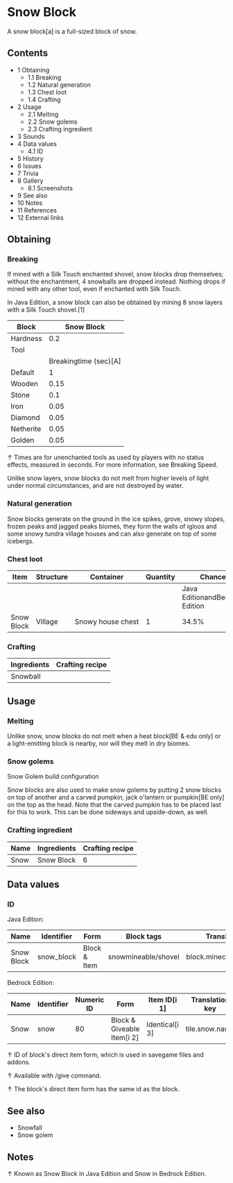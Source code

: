 # Snow Block
A snow block[a] is a full-sized block of snow.

## Contents
- 1 Obtaining
	- 1.1 Breaking
	- 1.2 Natural generation
	- 1.3 Chest loot
	- 1.4 Crafting
- 2 Usage
	- 2.1 Melting
	- 2.2 Snow golems
	- 2.3 Crafting ingredient
- 3 Sounds
- 4 Data values
	- 4.1 ID
- 5 History
- 6 Issues
- 7 Trivia
- 8 Gallery
	- 8.1 Screenshots
- 9 See also
- 10 Notes
- 11 References
- 12 External links

## Obtaining
### Breaking
If mined with a Silk Touch enchanted shovel, snow blocks drop themselves; without the enchantment, 4 snowballs are dropped instead. Nothing drops if mined with any other tool, even if enchanted with Silk Touch.

In Java Edition, a snow block can also be obtained by mining 8 snow layers with a Silk Touch shovel.[1]

| Block     | Snow Block            |
|-----------|-----------------------|
| Hardness  | 0.2                   |
| Tool      |                       |
|           | Breakingtime (sec)[A] |
| Default   | 1                     |
| Wooden    | 0.15                  |
| Stone     | 0.1                   |
| Iron      | 0.05                  |
| Diamond   | 0.05                  |
| Netherite | 0.05                  |
| Golden    | 0.05                  |


↑ Times are for unenchanted tools as used by players with no status effects, measured in seconds. For more information, see Breaking Speed.


Unlike snow layers, snow blocks do not melt from higher levels of light under normal circumstances, and are not destroyed by water.

### Natural generation
Snow blocks generate on the ground in the ice spikes, grove, snowy slopes, frozen peaks and jagged peaks biomes, they form the walls of igloos and some snowy tundra village houses and can also generate on top of some icebergs.


### Chest loot
| Item       | Structure | Container         | Quantity | Chance                         |
|------------|-----------|-------------------|----------|--------------------------------|
|            |           |                   |          | Java EditionandBedrock Edition |
| Snow Block | Village   | Snowy house chest | 1        | 34.5%                          |

### Crafting
| Ingredients | Crafting recipe |
|-------------|-----------------|
| Snowball    |                 |

## Usage
### Melting
Unlike snow, snow blocks do not melt when a heat block‌[BE & edu  only] or a light-emitting block is nearby, nor will they melt in dry biomes.

### Snow golems













Snow Golem build configuration


Snow blocks are also used to make snow golems by putting 2 snow blocks on top of another and a carved pumpkin, jack o'lantern or pumpkin‌[BE  only] on the top as the head. Note that the carved pumpkin has to be placed last for this to work. This can be done sideways and upside-down, as well.

### Crafting ingredient
| Name | Ingredients | Crafting recipe |
|------|-------------|-----------------|
| Snow | Snow Block  | 6               |

## Data values
### ID
Java Edition:

| Name       | Identifier | Form         | Block tags          | Translation key            |
|------------|------------|--------------|---------------------|----------------------------|
| Snow Block | snow_block | Block & Item | snowmineable/shovel | block.minecraft.snow_block |

Bedrock Edition:

| Name | Identifier | Numeric ID | Form                       | Item ID[i 1]   | Translation key |
|------|------------|------------|----------------------------|----------------|-----------------|
| Snow | snow       | 80         | Block & Giveable Item[i 2] | Identical[i 3] | tile.snow.name  |


↑ ID of block's direct item form, which is used in savegame files and addons.

↑ Available with /give command.

↑ The block's direct item form has the same id as the block.


## See also
- Snowfall
- Snow golem

## Notes

↑ Known as Snow Block in Java Edition and Snow in Bedrock Edition.


